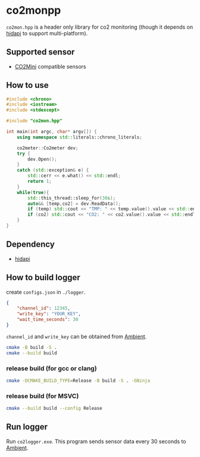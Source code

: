 # co2monpp
`co2mon.hpp` is a header only library for co2 monitoring (though it depends on [hidapi](https://github.com/libusb/hidapi) to support multi-platform).

## Supported sensor
- [CO2Mini](https://www.co2meter.com/products/co2mini-co2-indoor-air-quality-monitor) compatible sensors

## How to use
``` cpp
#include <chrono>
#include <iostream>
#include <stdexcept>

#include "co2mon.hpp"

int main(int argc, char* argv[]) {
    using namespace std::literals::chrono_literals;

    co2meter::Co2meter dev;
    try {
        dev.Open();
    }
    catch (std::exception& e) {
        std::cerr << e.what() << std::endl;
        return 1;
    }
    while(true){
        std::this_thread::sleep_for(30s);
        auto&& [temp,co2] = dev.ReadData();
        if (temp) std::cout << "TMP: " << temp.value().value << std::endl;
        if (co2) std::cout << "CO2: " << co2.value().value << std::endl;
    }
}
```

## Dependency
- [hidapi](https://github.com/libusb/hidapi)

## How to build logger
create `configs.json` in `./logger`.
``` json
{
    "channel_id": 12345,
    "write_key": "YOUR_KEY",
    "wait_time_seconds": 30
} 
```
`channel_id` and `write_key` can be obtained from [Ambient](https://ambidata.io/).

``` sh
cmake -B build -S .
cmake --build build
```

### release build (for gcc or clang)
``` sh
cmake -DCMAKE_BUILD_TYPE=Release -B build -S . -GNinja
```
### release build (for MSVC)
``` sh
cmake --build build --config Release
```
## Run logger
Run `co2logger.exe`.
This program sends sensor data every 30 seconds to [Ambient](https://ambidata.io/).
